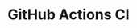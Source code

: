 # GitHub Actions CI











































































































































































































































































































































































































































































































































































































































































































































































































































































































































































































































































































































































































































































































































































































































































































































































































































































































































































































































































































































































































































































































































































































































































































































































































































































































